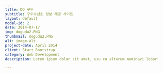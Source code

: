 ```yaml
---
title: DO 구두
subtitle: 구두수선소 정보 제공 사이트
layout: default
modal-id: 2
date: 2014-07-17
img: dogudu2.PNG
thumbnail: dogudu2.PNG
alt: image-alt
project-date: April 2014
client: Start Bootstrap
category: Web Development
description: Lorem ipsum dolor sit amet, usu cu alterum nominavi lobortis. At duo novum diceret. Tantas apeirian vix et, usu sanctus postulant inciderint ut, populo diceret necessitatibus in vim. Cu eum dicam feugiat noluisse.

---
```

